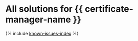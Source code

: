 # All solutions for {{ certificate-manager-name }}

{% include [known-issues-index](known-issues/index.md) %}
